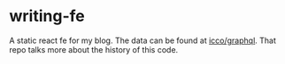 # writing-fe

A static react fe for my blog. The data can be found at [icco/graphql](https://github.com/icco/graphql). That repo talks more about the history of this code.
